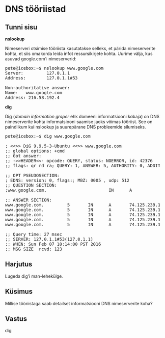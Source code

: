 ﻿# DNS tööriistad

## Tunni sisu

<b>nslookup</b>

Nimeserveri otsimise tööriista kasutatakse selleks, et pärida nimeserverite kohta, et siis omakorda leida infot ressursikirjete kohta. Uurime välja, kus asuvad google.com'i nimeserverid:

<pre>
pete@icebox:~$ nslookup www.google.com
Server:         127.0.1.1
Address:        127.0.1.1#53

Non-authoritative answer:
Name:   www.google.com
Address: 216.58.192.4
</pre>

<b>dig</b>

Dig (*domain information groper* ehk domeeni informatsiooni kobaja) on DNS nimeserverite kohta informatsiooni saamise jaoks võimas tööriist. See on paindlikum kui nslookup ja suurepärane DNS probleemide silumiseks.

<pre>
pete@icebox:~$ dig www.google.com

; <<>> DiG 9.9.5-3-Ubuntu <<>> www.google.com
;; global options: +cmd
;; Got answer:
;; ->>HEADER<<- opcode: QUERY, status: NOERROR, id: 42376
;; flags: qr rd ra; QUERY: 1, ANSWER: 5, AUTHORITY: 0, ADDITIONAL: 1

;; OPT PSEUDOSECTION:
; EDNS: version: 0, flags:; MBZ: 0005 , udp: 512
;; QUESTION SECTION:
;www.google.com.                        IN      A

;; ANSWER SECTION:
www.google.com.         5       IN      A       74.125.239.147
www.google.com.         5       IN      A       74.125.239.144
www.google.com.         5       IN      A       74.125.239.146
www.google.com.         5       IN      A       74.125.239.145
www.google.com.         5       IN      A       74.125.239.148

;; Query time: 27 msec
;; SERVER: 127.0.1.1#53(127.0.1.1)
;; WHEN: Sun Feb 07 10:14:00 PST 2016
;; MSG SIZE  rcvd: 123
</pre>

## Harjutus

Lugeda dig'i man-lehekülge.

## Küsimus

Millise tööriistaga saab detailset informatsiooni DNS nimeserverite koha?

## Vastus

dig
